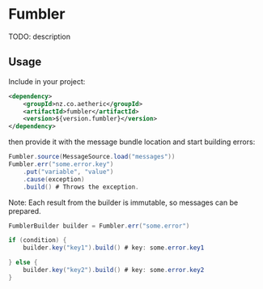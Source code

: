 # Fumbler

TODO: description

## Usage

Include in your project:

```xml
<dependency>
	<groupId>nz.co.aetheric</groupId>
	<artifactId>fumbler</artifactId>
	<version>${version.fumbler}</version>
</dependency>
```

then provide it with the message bundle location and start building errors:

```java
Fumbler.source(MessageSource.load("messages"))
Fumbler.err("some.error.key")
	.put("variable", "value")
	.cause(exception)
	.build() # Throws the exception.
```

Note: Each result from the builder is immutable, so messages can be prepared.

```java
FumblerBuilder builder = Fumbler.err("some.error")

if (condition) {
	builder.key("key1").build() # key: some.error.key1

} else {
	builder.key("key2").build() # key: some.error.key2
}
```

